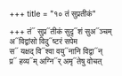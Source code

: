 +++
title = "१० तं सुप्रतीकं"

+++
तं᳓ सुप्र᳓तीकं सुदृ᳓शं सुअ᳓ञ्चम्  
अ᳓विद्वांसो विदु᳓ष्टरं सपेम  
स᳓ यक्षद् वि᳓श्वा वयु᳓नानि विद्वा᳓न्  
प्र᳓ हव्य᳓म् अग्नि᳓र् अमृ᳓तेषु वोचत्